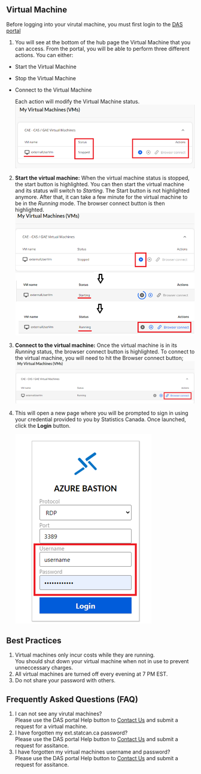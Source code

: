 ## Virtual Machine

Before logging into your virutal machine, you must first login to the [DAS portal](ExtPortal.md) 

1. You will see at the bottom of the hub page the Virtual Machine that you can access. From the portal, you will be able to perform three different actions. You can either:

- Start the Virtual Machine
- Stop the Virtual Machine
- Connect to the Virtual Machine

   Each action will modify the Virtual Machine status.
    ![External VM](images/ExternalVM.png)     

2. **Start the virtual machine:** When the virtual machine status is stopped, the start button is highlighted. You can then start the virtual machine and its status will switch to *Starting*. The Start button is not highlighted anymore.
After that, it can take a few minute for the virtual machine to be in the *Running* mode. 
The browser connect button is then highlighted.
    ![Start VM](images/StartVM.png) 

3. **Connect to the virtual machine:** Once the virtual machine is in its *Running* status, the browser connect button is highlighted. To connect to the virtual machine, you will need to hit the Browser connect button; 
    ![Browser Connect](images/BrowserConnect.png) 
    
4.  This will open a new page where you will be prompted to sign in using your credential provided to you by Statistics Canada. Once launched, click the **Login** button.

    ![Enter VM Credentials](images/EnterCredential.png)


## Best Practices
1. Virtual machines only incur costs while they are running.\
   You should shut down your virtual machine when not in use to prevent unneccessary charges.
2. All virtual machines are turned off every evening at 7 PM EST.
3. Do not share your password with others.

## Frequently Asked Questions (FAQ)
1. I can not see any virutal machines?\
    Please use the DAS portal Help button to [Contact Us](ContactUs.md) and submit a request for a virtual machine.
2. I have forgotten my ext.statcan.ca password?\
    Please use the DAS portal Help button to [Contact Us](ContactUs.md) and submit a request for assitance.
3. I have forgotten my virtual machines username and password?\
    Please use the DAS portal Help button to [Contact Us](ContactUs.md) and submit a request for assitance.

















<!-- ## StatCan external Account (firstname.lastname@ext.statcan.ca)   

1. Using a modern web browser, click the sign-in button:  (add image of sign-in)
    - [https://daaas-portal.prod.cloud.statcan.ca/data-analytics-services/hub](https://daaas-portal.dev.cloud.statcan.ca/data-analytics-services/hub)

Note: First time logging in, you will prompted to change your password.

2. Once signed in, you will be in the hub page. You can go to that page by selecting the arrow next to the user name and select Das Hub as shown here.   

    ![DAS Hub](images/HubPage.png)     

3. You will see at the bottom of the hub page the Virtual Machine that you can access.
From the portal, you will be able to either
    -Start the VM
    -Stop the VM
    -Connect to the VM

    ![DAS Hub](images/StartStopVM.png)     

4. You will need to start your virtual machine and wait for your virtual machines to be in the "running" state. This can take a few minutes. (add image of running start and start button)
5. To connect to the VM, you will need to hit te Browser connect button. This will open a new page where you will be prompted to sign in using your credential provided to you by StatCan. Once launched, click the **Login** button.

    ![DAS Hub](images/BrowserConnect.png) 
    
Best Practices
1. You can stop  your virtual machine when not in use. All virtual machines are turned off every evening at 7 PM EST.
2. Do not share your password with others.


Frequently Asked Quesitons (FAQ)
1. I have forgotten my ext.statcan.ca password?
    Please use the DAS portal Help button to submit a request for assitance (add image)
2. I have forgotten my virtual machines username and password?
    Please use the DAS portal Help button to submit a request for assitance (add image)
 -->
